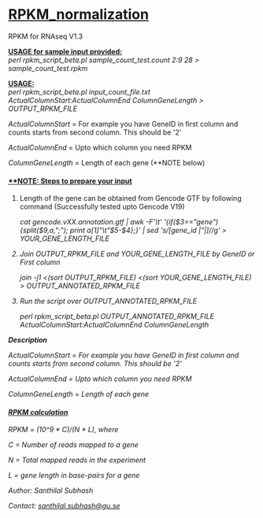 <h1><u>RPKM_normalization</u></h1>


RPKM for RNAseq V1.3

<b><u>USAGE for sample input provided:</u></b> <br><i>perl rpkm_script_beta.pl sample_count_test.count 2:9 28 > sample_count_test.rpkm</i>

<b><u>USAGE:</u></b> <br><i>perl rpkm_script_beta.pl input_count_file.txt ActualColumnStart:ActualColumnEnd ColumnGeneLength > OUTPUT_RPKM_FILE </i>


<i>ActualColumnStart</i> = For example you have GeneID in first column and counts starts from second column. This should be '2'

<i>ActualColumnEnd</i> = Upto which column you need RPKM

<i>ColumnGeneLength</i> = Length of each gene (**NOTE below)






<h4><u>**NOTE: Steps to prepare your input</u></h4>

<ol>
<li>Length of the gene can be obtained from Gencode GTF by following command (Successfully tested upto Gencode V19)</li>

<i>cat gencode.vXX.annotation.gtf | awk -F'\t' '{if($3=="gene") {split($9,a,";"); print a[1]"\t"$5-$4};}' | sed 's/[gene_id |"|]//g' > YOUR_GENE_LENGTH_FILE<i>


<li>Join OUTPUT_RPKM_FILE and YOUR_GENE_LENGTH_FILE by GeneID or First column</li>

<i>join -j1  <(sort OUTPUT_RPKM_FILE) <(sort YOUR_GENE_LENGTH_FILE) > OUTPUT_ANNOTATED_RPKM_FILE</i>

<li>Run the script over OUTPUT_ANNOTATED_RPKM_FILE</li>

<i>perl rpkm_script_beta.pl OUTPUT_ANNOTATED_RPKM_FILE ActualColumnStart:ActualColumnEnd ColumnGeneLength</i>

</ol>

<b>Description</b>

<i>ActualColumnStart</i> = For example you have GeneID in first column and counts starts from second column. This should be '2'

<i>ActualColumnEnd</i> = Upto which column you need RPKM

<i>ColumnGeneLength</i> = Length of each gene




<h4><u>RPKM calculation</u></h4>


RPKM = (10^9 * C)/(N * L), where

C = Number of reads mapped to a gene

N = Total mapped reads in the experiment

L = gene length in base-pairs for a gene


Author: Santhilal Subhash

Contact: santhilal.subhash@gu.se

